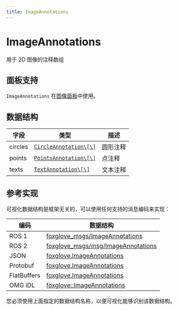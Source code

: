 ```yaml
---
title: ImageAnnotations
---
```


# ImageAnnotations

用于 2D 图像的注释数组

## 面板支持

`ImageAnnotations` 在[图像面板](../4-panel/5-image-panel.md)中使用。

## 数据结构

| 字段    | 类型                                          | 描述     |
| ------- | --------------------------------------------- | -------- |
| circles | [`CircleAnnotation\[\]`](./circle-annotation) | 圆形注释 |
| points  | [`PointsAnnotation\[\]`](./points-annotation) | 点注释   |
| texts   | [`TextAnnotation\[\]`](./text-annotation)     | 文本注释 |

## 参考实现

可视化数据结构是框架无关的，可以使用任何支持的消息编码来实现：

| 编码        | 数据结构                                                                                                                      |
| ----------- | ----------------------------------------------------------------------------------------------------------------------------- |
| ROS 1       | [foxglove_msgs/ImageAnnotations](https://github.com/foxglove/foxglove-sdk/blob/main/schemas/ros1/ImageAnnotations.msg)        |
| ROS 2       | [foxglove_msgs/msg/ImageAnnotations](https://github.com/foxglove/foxglove-sdk/blob/main/schemas/ros2/ImageAnnotations.msg)    |
| JSON        | [foxglove.ImageAnnotations](https://github.com/foxglove/foxglove-sdk/blob/main/schemas/jsonschema/ImageAnnotations.json)      |
| Protobuf    | [foxglove.ImageAnnotations](https://github.com/foxglove/foxglove-sdk/blob/main/schemas/proto/foxglove/ImageAnnotations.proto) |
| FlatBuffers | [foxglove.ImageAnnotations](https://github.com/foxglove/foxglove-sdk/blob/main/schemas/flatbuffer/ImageAnnotations.fbs)       |
| OMG IDL     | [foxglove::ImageAnnotations](https://github.com/foxglove/foxglove-sdk/blob/main/schemas/omgidl/foxglove/ImageAnnotations.idl) |

您必须使用上面指定的数据结构名称，以便可视化能够识别该数据结构。
